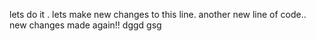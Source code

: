 lets do it .
lets make new changes to this line.
another new line of code..
new changes made again!!
dggd
gsg